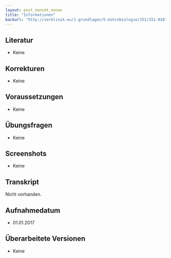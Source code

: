 ```yaml
---
layout: post_noncmt_nonav
title: "Informationen"
backurl: "http://vorklinik.eu/1-grundlagen/5-mikrobiologie/151/151-0101a-uebersicht-krankheitserreger"
---
```


## Literatur

- Keine

## Korrekturen

- Keine

## Voraussetzungen

- Keine

## Übungsfragen

- Keine

## Screenshots

- Keine

## Transkript

Nicht vorhanden.

## Aufnahmedatum
- 01.01.2017

## Überarbeitete Versionen

- Keine
